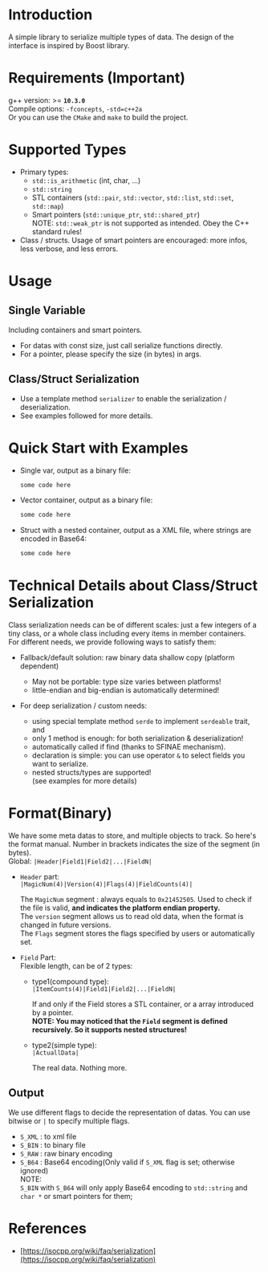 # Introduction
A simple library to serialize multiple types of data. The design of the interface is inspired by Boost library.

# Requirements **(Important)**
g++ version: >= **`10.3.0`**  
Compile options: `-fconcepts`, `-std=c++2a`  
Or you can use the `CMake` and `make` to build the project.  

# Supported Types
+ Primary types:
	+ `std::is_arithmetic` (int, char, ...)
	+ `std::string` 
	+ STL containers (`std::pair`, `std::vector`, `std::list`, `std::set`, `std::map`)
	+ Smart pointers (`std::unique_ptr`, `std::shared_ptr`)   
  	NOTE: `std::weak_ptr` is not supported as intended. Obey the C++ standard rules!
+ Class / structs.
Usage of smart pointers are encouraged: more infos, less verbose, and less errors.

# Usage
## Single Variable
Including containers and smart pointers.
+ For datas with const size, just call serialize functions directly. 
+ For a pointer, please specify the size (in bytes) in args.

## Class/Struct Serialization
+ Use a template method `serializer` to enable the serialization / deserialization.
+ See examples followed for more details.

# Quick Start with Examples 
+ Single var, output as a binary file:
	```cpp
	some code here
	```
+ Vector container, output as a binary file:
 	```cpp
	some code here
	```
+ Struct with a nested container, output as a XML file, where strings are encoded in Base64:
 	```cpp
	some code here
	```

# Technical Details about Class/Struct Serialization
Class serialization needs can be of different scales: just a few integers of a tiny class, or a whole class including every items in member containers.  
For different needs, we provide following ways to satisfy them:  
+ Fallback/default solution: raw binary data shallow copy (platform dependent)
	+ May not be portable: type size varies between platforms!
	+ little-endian and big-endian is automatically determined!

+ For deep serialization / custom needs:
	+ using special template method `serde` to implement `serdeable` trait, and
	+ only 1 method is enough: for both serialization & deserialization!
	+ automatically called if find (thanks to SFINAE mechanism).
	+ declaration is simple: you can use operator `&` to select fields you want to serialize.
	+ nested structs/types are supported!  
	(see examples for more details)

# Format(Binary)
We have some meta datas to store, and multiple objects to track. So here's the format manual. Number in brackets indicates the size of the segment (in bytes).  
Global: `|Header|Field1|Field2|...|FieldN|`
+ `Header` part:  
`|MagicNum(4)|Version(4)|Flags(4)|FieldCounts(4)|`    

	The `MagicNum` segment : always equals to `0x21452505`. Used to check if the file is valid, **and indicates the platform endian property.**  
	The `version` segment allows us to read old data, when the format is changed in future versions.  
	The `Flags` segment stores the flags specified by users or automatically set.  

+ `Field` Part:  
Flexible length, can be of 2 types:
	+ type1(compound type):   
	`|ItemCounts(4)|Field1|Field2|...|FieldN|`  

		If and only if the Field stores a STL container, or a array introduced by a pointer.    
		**NOTE: You may noticed that the `Field` segment is defined recursively. So it supports nested structures!**

	+ type2(simple type):   
	`|ActuallData|`  

		The real data. Nothing more.

## Output
We use different flags to decide the representation of datas. You can use bitwise or `|` to specify multiple flags.
+ `S_XML` : to xml file  
+ `S_BIN` : to binary file  
+ `S_RAW` : raw binary encoding  
+ `S_B64` : Base64 encoding(Only valid if `S_XML` flag is set; otherwise ignored)  
NOTE:  
 `S_BIN` with `S_B64` will only apply Base64 encoding to  `std::string` and `char *` or smart pointers for them;  


# References
+ [https://isocpp.org/wiki/faq/serialization](https://isocpp.org/wiki/faq/serialization)